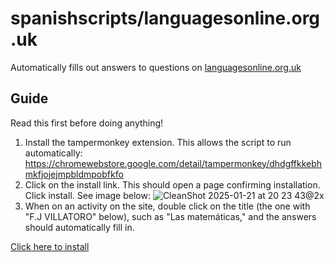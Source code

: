 # spanishscripts/languagesonline.org.uk

Automatically fills out answers to questions on [languagesonline.org.uk](https://www.languagesonline.org.uk/Spanish)

## Guide
Read this first before doing anything!

1. Install the tampermonkey extension. This allows the script to run automatically: https://chromewebstore.google.com/detail/tampermonkey/dhdgffkkebhmkfjojejmpbldmpobfkfo
3. Click on the install link. This should open a page confirming installation. Click install. See image below:
![CleanShot 2025-01-21 at 20 23 43@2x](https://github.com/user-attachments/assets/569312c7-fe37-4acc-9823-8272f3cc596a)
5. When on an activity on the site, double click on the title (the one with "F.J VILLATORO" below), such as "Las matemáticas," and the answers should automatically fill in.

[Click here to install](languagesonline.org.uk.user.js)

